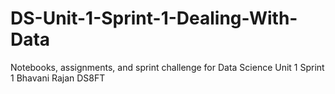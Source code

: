 # DS-Unit-1-Sprint-1-Dealing-With-Data
Notebooks, assignments, and sprint challenge for Data Science Unit 1 Sprint 1
Bhavani Rajan DS8FT
